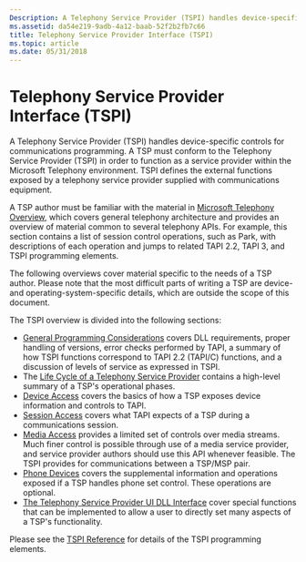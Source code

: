 ```yaml
---
Description: A Telephony Service Provider (TSPI) handles device-specific controls for communications programming.
ms.assetid: da54e219-9adb-4a12-baab-52f2b2fb7c66
title: Telephony Service Provider Interface (TSPI)
ms.topic: article
ms.date: 05/31/2018
---
```


# Telephony Service Provider Interface (TSPI)

A Telephony Service Provider (TSPI) handles device-specific controls for communications programming. A TSP must conform to the Telephony Service Provider (TSPI) in order to function as a service provider within the Microsoft Telephony environment. TSPI defines the external functions exposed by a telephony service provider supplied with communications equipment.

A TSP author must be familiar with the material in [Microsoft Telephony Overview](https://msdn.microsoft.com/en-us/library/ms733433(v=VS.85).aspx), which covers general telephony architecture and provides an overview of material common to several telephony APIs. For example, this section contains a list of session control operations, such as Park, with descriptions of each operation and jumps to related TAPI 2.2, TAPI 3, and TSPI programming elements.

The following overviews cover material specific to the needs of a TSP author. Please note that the most difficult parts of writing a TSP are device-and operating-system-specific details, which are outside the scope of this document.

The TSPI overview is divided into the following sections:

-   [General Programming Considerations](https://docs.microsoft.com/previous-versions/windows/desktop/legacy/ms725196(v=vs.85)) covers DLL requirements, proper handling of versions, error checks performed by TAPI, a summary of how TSPI functions correspond to TAPI 2.2 (TAPI/C) functions, and a discussion of levels of service as expressed in TSPI.
-   The [Life Cycle of a Telephony Service Provider](life-cycle-of-a-telephony-service-provider.md) contains a high-level summary of a TSP's operational phases.
-   [Device Access](https://docs.microsoft.com/previous-versions/windows/desktop/legacy/ms725183(v=vs.85)) covers the basics of how a TSP exposes device information and controls to TAPI.
-   [Session Access](https://docs.microsoft.com/previous-versions/windows/desktop/legacy/ms725266(v=vs.85)) covers what TAPI expects of a TSP during a communications session.
-   [Media Access](https://docs.microsoft.com/previous-versions/windows/desktop/legacy/ms725240(v=vs.85)) provides a limited set of controls over media streams. Much finer control is possible through use of a media service provider, and service provider authors should use this API whenever feasible. The TSPI provides for communications between a TSP/MSP pair.
-   [Phone Devices](https://docs.microsoft.com/previous-versions/windows/desktop/legacy/ms725257(v=vs.85)) covers the supplemental information and operations exposed if a TSP handles phone set control. These operations are optional.
-   [The Telephony Service Provider UI DLL Interface](the-telephony-service-provider-ui-dll-interface.md) cover special functions that can be implemented to allow a user to directly set many aspects of a TSP's functionality.

Please see the [TSPI Reference](tspi-reference.md) for details of the TSPI programming elements.

 

 



